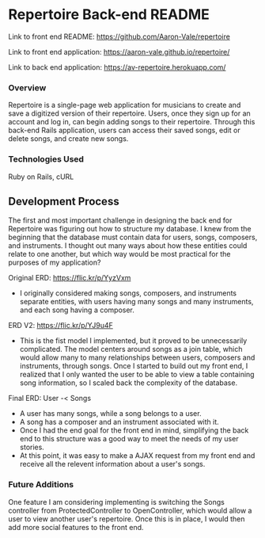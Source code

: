 # Repertoire Back-end README

Link to front end README: https://github.com/Aaron-Vale/repertoire

Link to front end application: https://aaron-vale.github.io/repertoire/

Link to back end application: https://av-repertoire.herokuapp.com/

### Overview

Repertoire is a single-page web application for musicians to create and save a digitized version of their repertoire. Users, once they sign up for an account and log in, can begin adding songs to their repertoire. Through this back-end Rails application, users can access their saved songs, edit or delete songs, and create new songs.

### Technologies Used

Ruby on Rails, cURL

## Development Process

The first and most important challenge in designing the back end for Repertoire was figuring out how to structure my database. I knew from the beginning that the database must contain data for users, songs, composers, and instruments. I thought out many ways about how these entities could relate to one another, but which way would be most practical for the purposes of my application?

Original ERD: https://flic.kr/p/YyzVxm
  - I originally considered making songs, composers, and instruments separate entities, with users having many songs and many instruments, and each song having a composer.

ERD V2: https://flic.kr/p/YJ9u4F
  - This is the fist model I implemented, but it proved to be unnecessarily complicated. The model centers around songs as a join table, which would allow many to many relationships between users, composers and instruments, through songs. Once I started to build out my front end, I realized that I only wanted the user to be able to view a table containing song information, so I scaled back the complexity of the database.

Final ERD: User -< Songs
  - A user has many songs, while a song belongs to a user.
  - A song has a composer and an instrument associated with it.
  - Once I had the end goal for the front end in mind, simplifying the back end to this structure was a good way to meet the needs of my user stories.
  - At this point, it was easy to make a AJAX request from my front end and receive all the relevent information about a user's songs.

### Future Additions

One feature I am considering implementing is switching the Songs controller from ProtectedController to OpenController, which would allow a user to view another user's repertoire. Once this is in place, I would then add more social features to the front end.
